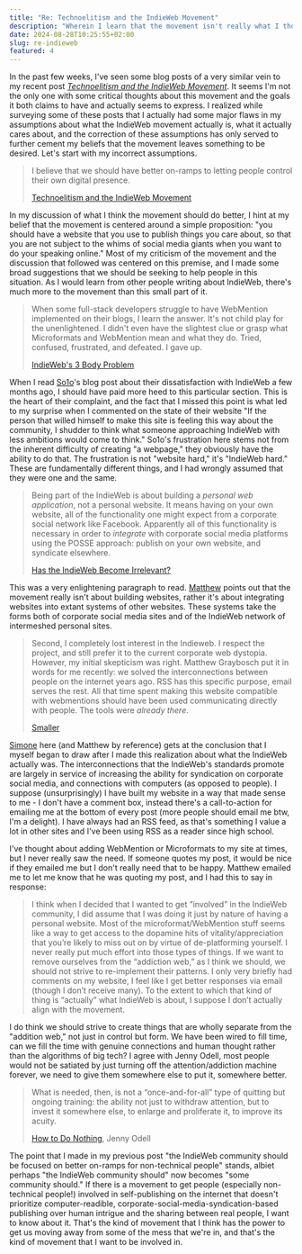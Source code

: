 ```yaml
---
title: "Re: Technoelitism and the IndieWeb Movement"
description: "Wherein I learn that the movement isn't really what I thought it was."
date: 2024-08-28T10:25:55+02:00
slug: re-indieweb
featured: 4
---
```


In the past few weeks, I've seen some blog posts of a very similar vein to my recent post _[Technoelitism and the IndieWeb Movement]_. It seems I'm not the only one with some critical thoughts about this movement and the goals it both claims to have and actually seems to express. I realized while surveying some of these posts that I actually had some major flaws in my assumptions about what the IndieWeb movement actually is, what it actually cares about, and the correction of these assumptions has only served to further cement my beliefs that the movement leaves something to be desired. Let's start with my incorrect assumptions.

> I believe that we should have better on-ramps to letting people control their own digital presence.
>
> [Technoelitism and the IndieWeb Movement]

In my discussion of what I think the movement should do better, I hint at my belief that the movement is centered around a simple proposition: "you should have a website that you use to publish things you care about, so that you are not subject to the whims of social media giants when you want to do your speaking online." Most of my criticism of the movement and the discussion that followed was centered on this premise, and I made some broad suggestions that we should be seeking to help people in this situation. As I would learn from other people writing about IndieWeb, there's much more to the movement than this small part of it.

> When some full-stack developers struggle to have WebMention implemented on their blogs, I learn the answer. It's not child play for the unenlightened. I didn't even have the slightest clue or grasp what Microformats and WebMention mean and what they do. Tried, confused, frustrated, and defeated. I gave up.
>
> [IndieWeb's 3 Body Problem]

When I read [So1o]'s blog post about their dissatisfaction with IndieWeb a few months ago, I should have paid more heed to this particular section. This is the heart of their complaint, and the fact that I missed this point is what led to my surprise when I commented on the state of their website "If the person that willed himself to make this site is feeling this way about the community, I shudder to think what someone approaching IndieWeb with less ambitions would come to think." So1o's frustration here stems not from the inherent difficulty of creating "a webpage," they obviously have the ability to do that. The frustration is not "website hard," it's "IndieWeb hard." These are fundamentally different things, and I had wrongly assumed that they were one and the same.

> Being part of the IndieWeb is about building a _personal web application_, not a personal website. It means having on your own website, all of the functionality one might expect from a corporate social network like Facebook. Apparently all of this functionality is necessary in order to _integrate_ with corporate social media platforms using the POSSE approach: publish on your own website, and syndicate elsewhere.
>
> [Has the IndieWeb Become Irrelevant?]

This was a very enlightening paragraph to read. [Matthew] points out that the movement really isn't about building websites, rather it's about integrating websites into extant systems of other websites. These systems take the forms both of corporate social media sites and of the IndieWeb network of intermeshed personal sites.

> Second, I completely lost interest in the Indieweb. I respect the project, and still prefer it to the current corporate web dystopia. However, my initial skepticism was right. Matthew Graybosch put it in words for me recently: we solved the interconnections between people on the internet years ago. RSS has this specific purpose, email serves the rest. All that time spent making this website compatible with webmentions should have been used communicating directly with people. The tools were _already there_.
>
> [Smaller]

[Simone] here (and Matthew by reference) gets at the conclusion that I myself began to draw after I made this realization about what the IndieWeb actually was. The interconnections that the IndieWeb's standards promote are largely in service of increasing the ability for syndication on corporate social media, and connections with computers (as opposed to people). I suppose (unsurprisingly) I have built my website in a way that made sense to me - I don't have a comment box, instead there's a call-to-action for emailing me at the bottom of every post (more people should email me btw, I'm a delight). I have always had an RSS feed, as that's something I value a lot in other sites and I've been using RSS as a reader since high school.

I've thought about adding WebMention or Microformats to my site at times, but I never really saw the need. If someone quotes my post, it would be nice if they emailed me but I don't really need that to be happy. Matthew emailed me to let me know that he was quoting my post, and I had this to say in response:

> I think when I decided that I wanted to get ”involved” in the IndieWeb community, I did assume that I was doing it just by nature of having a personal website. Most of the microformat/WebMention stuff seems like a way to get access to the dopamine hits of vitality/appreciation that you’re likely to miss out on by virtue of de-platforming yourself. I never really put much effort into those types of things. If we want to remove ourselves from the “addiction web,” as I think we should, we should not strive to re-implement their patterns. I only very briefly had comments on my website, I feel like I get better responses via email (though I don’t receive many). To the extent to which that kind of thing is “actually” what IndieWeb is about, I suppose I don’t actually align with the movement.

I do think we should strive to create things that are wholly separate from the "addition web," not just in control but form. We have been wired to fill time, can we fill the time with genuine connections and human thought rather than the algorithms of big tech? I agree with Jenny Odell, most people would not be satiated by just turning off the attention/addiction machine forever, we need to give them somewhere else to put it, somewhere better.

> What is needed, then, is not a “once-and-for-all” type of quitting but ongoing training: the ability not just to withdraw attention, but to invest it somewhere else, to enlarge and proliferate it, to improve its acuity.
>
> [How to Do Nothing], Jenny Odell

The point that I made in my previous post "the IndieWeb community should be focused on better on-ramps for non-technical people" stands, albiet perhaps "the IndieWeb community should" now becomes "some community should." If there is a movement to get people (especially non-technical people!) involved in self-publishing on the internet that doesn't prioritize computer-readible, corporate-social-media-syndication-based publishing over human intrigue and the sharing between real people, I want to know about it. That's the kind of movement that I think has the power to get us moving away from some of the mess that we're in, and that's the kind of movement that I want to be involved in.

[Technoelitism and the IndieWeb Movement]: /posts/2024-technoelitism/
[IndieWeb's 3 Body Problem]: https://so1o.xyz/blog/3-body-problem
[So1o]: https://so1o.xyz
[Has the IndieWeb Become Irrelevant?]: https://starbreaker.org/blog/tech/has-indieweb-become-irrelevant/index.html
[Matthew]: https://starbreaker.org
[Smaller]: https://minutestomidnight.co.uk/blog/smaller/
[Simone]: https://minutestomidnight.co.uk/
[How to Do Nothing]: https://www.penguinrandomhouse.com/books/600671/how-to-do-nothing-by-jenny-odell/
